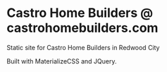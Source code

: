 # Castro Home Builders @ castrohomebuilders.com
Static site for Castro Home Builders in Redwood City

Built with MaterializeCSS and JQuery.